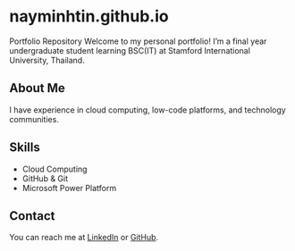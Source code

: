 # nayminhtin.github.io
Portfolio Repository
Welcome to my personal portfolio! I’m a final year undergraduate student learning BSC(IT) at Stamford International University, Thailand.

## About Me
I have experience in cloud computing, low-code platforms, and technology communities.

## Skills
- Cloud Computing
- GitHub & Git
- Microsoft Power Platform

## Contact
You can reach me at [LinkedIn](www.linkedin.com/in/nay-min-htin) or [GitHub](https://github.com/jonathangyi).
